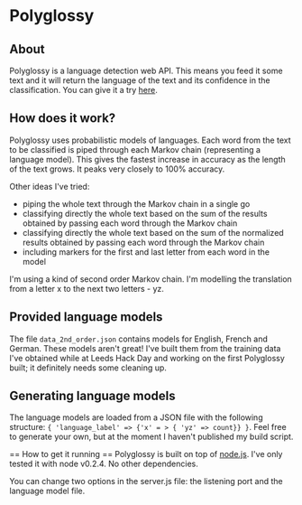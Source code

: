 Polyglossy
==========

About
-----
Polyglossy is a language detection web API. This means you feed it some text and it will return the language of the text and its confidence in the classification. You can give it a try [here](http://polyglossy.com/).

How does it work?
-----------------
Polyglossy uses probabilistic models of languages. Each word from the text to be classified is piped through each Markov chain (representing a language model). This gives the fastest increase in accuracy as the length of the text grows. It peaks very closely to 100% accuracy.

Other ideas I've tried:
* piping the whole text through the Markov chain in a single go
* classifying directly the whole text based on the sum of the results obtained by passing each word through the Markov chain
* classifying directly the whole text based on the sum of the normalized results obtained by passing each word through the Markov chain
* including markers for the first and last letter from each word in the model

I'm using a kind of second order Markov chain. I'm modelling the translation from a letter x to the next two letters - yz.

Provided language models
------------------------

The file `data_2nd_order.json` contains models for English, French and German. These models aren't great! I've built them from the training data I've obtained while at Leeds Hack Day and working on the first Polyglossy built; it definitely needs some cleaning up.

Generating language models
--------------------------

The language models are loaded from a JSON file with the following structure: `{ 'language_label' => {'x' = > { 'yz' => count}} }`. Feel free to generate your own, but at the moment I haven't published my build script.

== How to get it running ==
Polyglossy is built on top of [node.js](http://nodejs.org/). I've only tested it with node v0.2.4. No other dependencies.

You can change two options in the server.js file: the listening port and the language model file.
